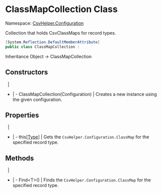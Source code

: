 # ClassMapCollection Class

Namespace: [CsvHelper.Configuration](/api/CsvHelper.Configuration)

Collection that holds CsvClassMaps for record types.

```cs
[System.Reflection.DefaultMemberAttribute]
public class ClassMapCollection : 
```

Inheritance Object -> ClassMapCollection

## Constructors
&nbsp; | &nbsp;
- | -
ClassMapCollection(Configuration) | Creates a new instance using the given configuration.

## Properties
&nbsp; | &nbsp;
- | -
this[[Type](https://docs.microsoft.com/en-us/dotnet/api/system.type)] | Gets the ``CsvHelper.Configuration.ClassMap`` for the specified record type.

## Methods
&nbsp; | &nbsp;
- | -
Find&lt;T&gt;() | Finds the ``CsvHelper.Configuration.ClassMap`` for the specified record type.
